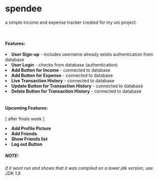 # spendee
 <div>
  <p>a simple income and expense tracker created for my uni project.</p>
  <br>

  <h4><strong>Features:</strong></h4>
  <li><strong>User Sign-up</strong> - includes username already exists authentication from database</li>
  <li><strong>User Login</strong> - checks from database (authentication)</li>
  <li><strong>Add Button for Income</strong> - connected to database</li>
  <li><strong>Add Button for Expense</strong> - connected to database</li>
  <li><strong>Live Transaction History</strong> - connected to database</li>
  <li><strong>Update Button for Transaction History</strong> - connected to database</li>
  <li><strong>Delete Button for Transaction History</strong> - connected to database</li>

  <br>

  <h4><strong>Upcoming Features:</strong></h4>
  <p>[ after finals week ]</p>
  <li><strong>Add Profile Picture</strong></li>
  <li><strong>Add Friends</strong></li>
  <li><strong>Show Friends list</strong></li>
  <li><strong>Log out Button</strong></li>
  <h5>NOTE:</h5>
  <h6>if it wont run and shows that it was compiled on a lower jdk version, use JDK 1.8</h6>
 </div>
